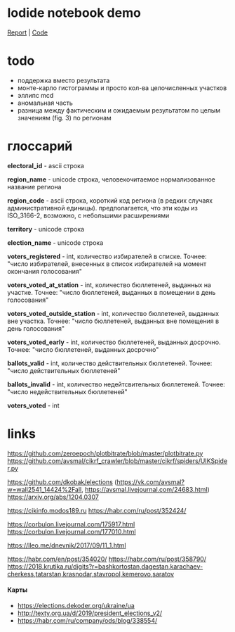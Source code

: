 # Iodide notebook demo
[Report](https://alpha.iodide.io/notebooks/2121/?viewMode=report) | [Code](https://alpha.iodide.io/notebooks/2121/) 

# todo
- поддержка вместо результата
- монте-карло гистограммы и просто кол-ва целочисленных участков
- эллипс mcd
- аномальная часть
- разница между фактическим и ожидаемым результатом по целым значениям (fig. 3) по регионам

# глоссарий

**electoral_id** - ascii строка

**region_name** - unicode строка, человекочитаемое нормализованное название региона

**region_code** - ascii строка, короткий код региона (в редких случаях административной единицы). предполагается, что эти коды из ISO_3166-2, возможно, с небольшими расширениями

**territory** - unicode строка

**election_name** - unicode строка

**voters_registered** - int, количество избирателей в списке. Точнее: "число избирателей, внесенных в список избирателей на момент окончания голосования"

**voters_voted_at_station** - int, количество бюллетеней, выданных на участке. Точнее: "число бюллетеней, выданных в помещении в день голосования"

**voters_voted_outside_station** - int, количество бюллетеней, выданных вне участка. Точнее: "число бюллетеней, выданных вне помещения в день голосования"

**voters_voted_early** - int, количество бюллетеней, выданных досрочно. Точнее: "число бюллетеней, выданных досрочно"

**ballots_valid** - int, количество действительных бюллетеней. Точнее: "число действительных бюллетеней"

**ballots_invalid** - int, количество недейтсвительных бюллетеней. Точнее: "число недействительных бюллетеней"

**voters_voted** - int

# links

https://github.com/zeroepoch/plotbitrate/blob/master/plotbitrate.py
https://github.com/avsmal/cikrf_crawler/blob/master/cikrf/spiders/UIKSpider.py

https://github.com/dkobak/elections (https://vk.com/avsmal?w=wall2541_14424%2Fall, https://avsmal.livejournal.com/24683.html)
https://arxiv.org/abs/1204.0307

https://cikinfo.modos189.ru https://habr.com/ru/post/352424/

https://corbulon.livejournal.com/175917.html https://corbulon.livejournal.com/177010.html

https://lleo.me/dnevnik/2017/09/11_1.html

https://habr.com/en/post/354020/ https://habr.com/ru/post/358790/  https://2018.krutika.ru/digits?r=bashkortostan,dagestan,karachaev-cherkess,tatarstan,krasnodar,stavropol,kemerovo,saratov

#### Карты
- https://elections.dekoder.org/ukraine/ua
- http://texty.org.ua/d/2019/president_elections_v2/
- https://habr.com/ru/company/ods/blog/338554/

